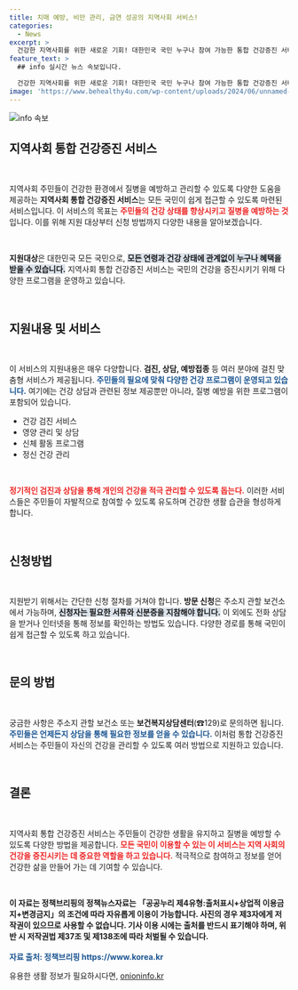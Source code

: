```yaml
---
title: 치매 예방, 비만 관리, 금연 성공의 지역사회 서비스!
categories:
  - News
excerpt: >
  건강한 지역사회를 위한 새로운 기회! 대한민국 국민 누구나 참여 가능한 통합 건강증진 서비스가 시작됩니다. 질병 예방과 관리의 첫걸음을 지금 내딛어 보세요!
feature_text: >
  ## info 실시간 뉴스 속보입니다.

  건강한 지역사회를 위한 새로운 기회! 대한민국 국민 누구나 참여 가능한 통합 건강증진 서비스가 시작됩니다. 질병 예방과 관리의 첫걸음을 지금 내딛어 보세요!
image: 'https://www.behealthy4u.com/wp-content/uploads/2024/06/unnamed-file.png'
---
```


<p><img src="https://www.behealthy4u.com/wp-content/uploads/2024/06/unnamed-file.png" alt="info 속보" /></p>

<h2 data-ke-size="size26">지역사회 통합 건강증진 서비스</h2>

<p data-ke-size="size16">&nbsp;</p>

<p>지역사회 주민들이 건강한 환경에서 질병을 예방하고 관리할 수 있도록 다양한 도움을 제공하는 <b>지역사회 통합 건강증진 서비스</b>는 모든 국민이 쉽게 접근할 수 있도록 마련된 서비스입니다. 이 서비스의 목표는 <b><span style="color: #ee2323;">주민들의 건강 상태를 향상시키고 질병을 예방하는 것</span></b>입니다. 이를 위해 지원 대상부터 신청 방법까지 다양한 내용을 알아보겠습니다.</p>

<p data-ke-size="size16">&nbsp;</p>

<p><b>지원대상</b>은 대한민국 모든 국민으로, <b><span style="background-color: #21538527;">모든 연령과 건강 상태에 관계없이 누구나 혜택을 받을 수 있습니다.</span></b> 지역사회 통합 건강증진 서비스는 국민의 건강을 증진시키기 위해 다양한 프로그램을 운영하고 있습니다. </p>

<p data-ke-size="size16">&nbsp;</p>

<h2 data-ke-size="size26">지원내용 및 서비스</h2>

<p data-ke-size="size16">&nbsp;</p>

<p>이 서비스의 지원내용은 매우 다양합니다. <b>검진, 상담, 예방접종</b> 등 여러 분야에 걸친 맞춤형 서비스가 제공됩니다. <b><span style="color: #1a5490;">주민들의 필요에 맞춰 다양한 건강 프로그램이 운영되고 있습니다.</span></b> 여기에는 건강 상담과 관련된 정보 제공뿐만 아니라, 질병 예방을 위한 프로그램이 포함되어 있습니다. </p>

<ul>
    <li>건강 검진 서비스</li>
    <li>영양 관리 및 상담</li>
    <li>신체 활동 프로그램</li>
    <li>정신 건강 관리</li>
</ul>

<p data-ke-size="size16">&nbsp;</p>

<p><b><span style="color: #ee2323;">정기적인 검진과 상담을 통해 개인의 건강을 적극 관리할 수 있도록 돕는다.</span></b> 이러한 서비스들은 주민들이 자발적으로 참여할 수 있도록 유도하며 건강한 생활 습관을 형성하게 합니다.</p>

<p data-ke-size="size16">&nbsp;</p>

<h2 data-ke-size="size26">신청방법</h2>

<p data-ke-size="size16">&nbsp;</p>

<p>지원받기 위해서는 간단한 신청 절차를 거쳐야 합니다. <b>방문 신청</b>은 주소지 관할 보건소에서 가능하며, <b><span style="background-color: #21538527;">신청자는 필요한 서류와 신분증을 지참해야 합니다.</span></b> 이 외에도 전화 상담을 받거나 인터넷을 통해 정보를 확인하는 방법도 있습니다. 다양한 경로를 통해 국민이 쉽게 접근할 수 있도록 하고 있습니다.</p>

<p data-ke-size="size16">&nbsp;</p>

<h2 data-ke-size="size26">문의 방법</h2>

<p data-ke-size="size16">&nbsp;</p>

<p>궁금한 사항은 주소지 관할 보건소 또는 <b>보건복지상담센터</b>(☎129)로 문의하면 됩니다. <b><span style="color: #1a5490;">주민들은 언제든지 상담을 통해 필요한 정보를 얻을 수 있습니다.</span></b> 이처럼 통합 건강증진 서비스는 주민들이 자신의 건강을 관리할 수 있도록 여러 방법으로 지원하고 있습니다.</p>

<p data-ke-size="size16">&nbsp;</p>

<h2 data-ke-size="size26">결론</h2>

<p data-ke-size="size16">&nbsp;</p>

<p>지역사회 통합 건강증진 서비스는 주민들이 건강한 생활을 유지하고 질병을 예방할 수 있도록 다양한 방법을 제공합니다. <b><span style="color: #ee2323;">모든 국민이 이용할 수 있는 이 서비스는 지역 사회의 건강을 증진시키는 데 중요한 역할을 하고 있습니다.</span></b> 적극적으로 참여하고 정보를 얻어 건강한 삶을 만들어 가는 데 기여할 수 있습니다.</p>

<p data-ke-size="size16">&nbsp;</p>

<p><b>이 자료는 정책브리핑의 정책뉴스자료는 「공공누리 제4유형:출처표시+상업적 이용금지+변경금지」의 조건에 따라 자유롭게 이용이 가능합니다. 사진의 경우 제3자에게 저작권이 있으므로 사용할 수 없습니다. 기사 이용 시에는 출처를 반드시 표기해야 하며, 위반 시 저작권법 제37조 및 제138조에 따라 처벌될 수 있습니다.</b> <br /> <br /> <b><span style="color: #1a5490;">자료 출처: 정책브리핑 https://www.korea.kr</span></b></p>
유용한 생활 정보가 필요하시다면, <a href="https://onioninfo.kr" rel="dofollow">onioninfo.kr</a>


